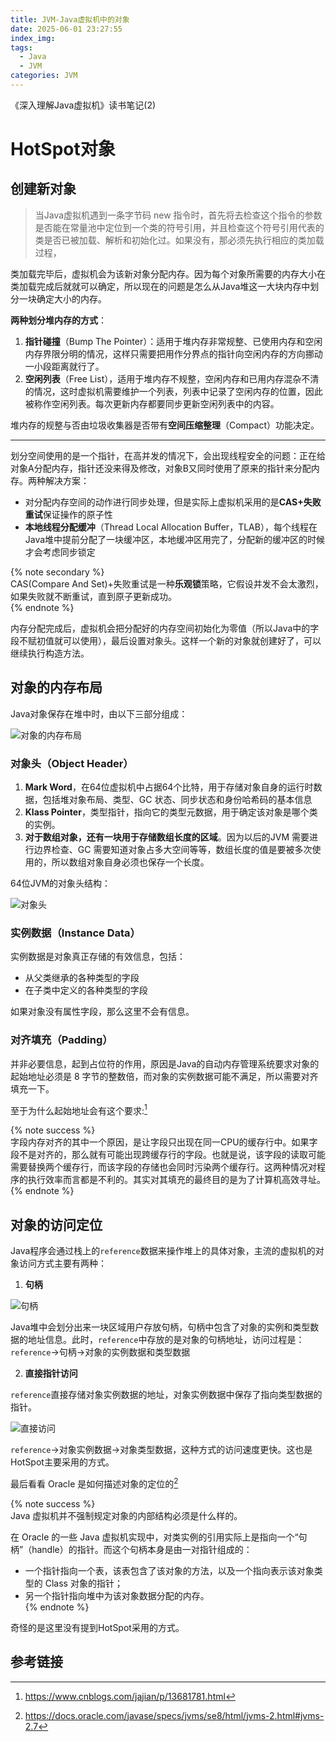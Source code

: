 ```yaml
---
title: JVM-Java虚拟机中的对象
date: 2025-06-01 23:27:55
index_img:
tags:
  - Java
  - JVM
categories: JVM
---
```


《深入理解Java虚拟机》读书笔记(2)

<!-- more -->

# HotSpot对象

## 创建新对象

> 当Java虚拟机遇到一条字节码 new 指令时，首先将去检查这个指令的参数是否能在常量池中定位到一个类的符号引用，并且检查这个符号引用代表的类是否已被加载、解析和初始化过。如果没有，那必须先执行相应的类加载过程，

类加载完毕后，虚拟机会为该新对象分配内存。因为每个对象所需要的内存大小在类加载完成后就就可以确定，所以现在的问题是怎么从Java堆这一大块内存中划分一块确定大小的内存。

**两种划分堆内存的方式**：

1. **指针碰撞**（Bump The Pointer）：适用于堆内存非常规整、已使用内存和空闲内存界限分明的情况，这样只需要把用作分界点的指针向空闲内存的方向挪动一小段距离就行了。
2. **空闲列表**（Free List），适用于堆内存不规整，空闲内存和已用内存混杂不清的情况，这时虚拟机需要维护一个列表，列表中记录了空闲内存的位置，因此被称作空闲列表。每次更新内存都要同步更新空闲列表中的内容。

堆内存的规整与否由垃圾收集器是否带有**空间压缩整理**（Compact）功能决定。

---

划分空间使用的是一个指针，在高并发的情况下，会出现线程安全的问题：正在给对象A分配内存，指针还没来得及修改，对象B又同时使用了原来的指针来分配内存。两种解决方案：

- 对分配内存空间的动作进行同步处理，但是实际上虚拟机采用的是**CAS+失败重试**保证操作的原子性
- **本地线程分配缓冲**（Thread Local Allocation Buffer，TLAB），每个线程在Java堆中提前分配了一块缓冲区，本地缓冲区用完了，分配新的缓冲区的时候才会考虑同步锁定

{% note secondary %}  
CAS(Compare And Set)+失败重试是一种**乐观锁**策略，它假设并发不会太激烈，如果失败就不断重试，直到原子更新成功。     
{% endnote %}

内存分配完成后，虚拟机会把分配好的内存空间初始化为零值（所以Java中的字段不赋初值就可以使用），最后设置对象头。这样一个新的对象就创建好了，可以继续执行构造方法。


## 对象的内存布局

Java对象保存在堆中时，由以下三部分组成：

![对象的内存布局](https://s21.ax1x.com/2025/05/31/pV9uJ1A.png)

### 对象头（Object Header）

1. **Mark Word**，在64位虚拟机中占据64个比特，用于存储对象自身的运行时数据，包括堆对象布局、类型、GC 状态、同步状态和身份哈希码的基本信息
2. **Klass Pointer**，类型指针，指向它的类型元数据，用于确定该对象是哪个类的实例。
3. **对于数组对象，还有一块用于存储数组长度的区域**。因为以后的JVM 需要进行边界检查、GC 需要知道对象占多大空间等等，数组长度的值是要被多次使用的，所以数组对象自身必须也保存一个长度。

64位JVM的对象头结构：

![对象头](https://s21.ax1x.com/2025/05/31/pV9Koa8.png)

### 实例数据（Instance Data）

实例数据是对象真正存储的有效信息，包括：

- 从父类继承的各种类型的字段
- 在子类中定义的各种类型的字段

如果对象没有属性字段，那么这里不会有信息。

### 对齐填充（Padding）

并非必要信息，起到占位符的作用，原因是Java的自动内存管理系统要求对象的起始地址必须是 8 字节的整数倍，而对象的实例数据可能不满足，所以需要对齐填充一下。

至于为什么起始地址会有这个要求:[^1]

{% note success %}  
字段内存对齐的其中一个原因，是让字段只出现在同一CPU的缓存行中。如果字段不是对齐的，那么就有可能出现跨缓存行的字段。也就是说，该字段的读取可能需要替换两个缓存行，而该字段的存储也会同时污染两个缓存行。这两种情况对程序的执行效率而言都是不利的。其实对其填充的最终目的是为了计算机高效寻址。  
{% endnote %}  

## 对象的访问定位


Java程序会通过栈上的`reference`数据来操作堆上的具体对象，主流的虚拟机的对象访问方式主要有两种：

1. **句柄**

![句柄](https://s21.ax1x.com/2025/05/31/pV9MHw6.png)

Java堆中会划分出来一块区域用户存放句柄，句柄中包含了对象的实例和类型数据的地址信息。此时，`reference`中存放的是对象的句柄地址，访问过程是：`reference`->句柄->对象的实例数据和类型数据

2. **直接指针访问**

`reference`直接存储对象实例数据的地址，对象实例数据中保存了指向类型数据的指针。

![直接访问](https://s21.ax1x.com/2025/05/31/pV9MbTK.png)

`reference`->对象实例数据->对象类型数据，这种方式的访问速度更快。这也是HotSpot主要采用的方式。

最后看看 Oracle 是如何描述对象的定位的[^2]

{% note success %}  
Java 虚拟机并不强制规定对象的内部结构必须是什么样的。

在 Oracle 的一些 Java 虚拟机实现中，对类实例的引用实际上是指向一个“句柄”（handle）的指针。而这个句柄本身是由一对指针组成的：
- 一个指针指向一个表，该表包含了该对象的方法，以及一个指向表示该对象类型的 Class 对象的指针；
- 另一个指针指向堆中为该对象数据分配的内存。      
{% endnote %}  

奇怪的是这里没有提到HotSpot采用的方式。


## 参考链接

[^1]: https://www.cnblogs.com/jajian/p/13681781.html
[^2]: https://docs.oracle.com/javase/specs/jvms/se8/html/jvms-2.html#jvms-2.7